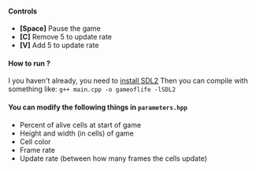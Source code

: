 #### Controls
- **[Space]** Pause the game
- **[C]** Remove 5 to update rate 
- **[V]** Add 5 to update rate 

#### How to run ?
I you haven't already, you need to [install SDL2](https://wiki.libsdl.org/SDL2/Installation)
Then you can compile with something like: `g++ main.cpp -o gameoflife -lSDL2`

#### You can modify the following things in `parameters.hpp`
- Percent of alive cells at start of game
- Height and width (in cells) of game
- Cell color
- Frame rate
- Update rate (between how many frames the cells update)
